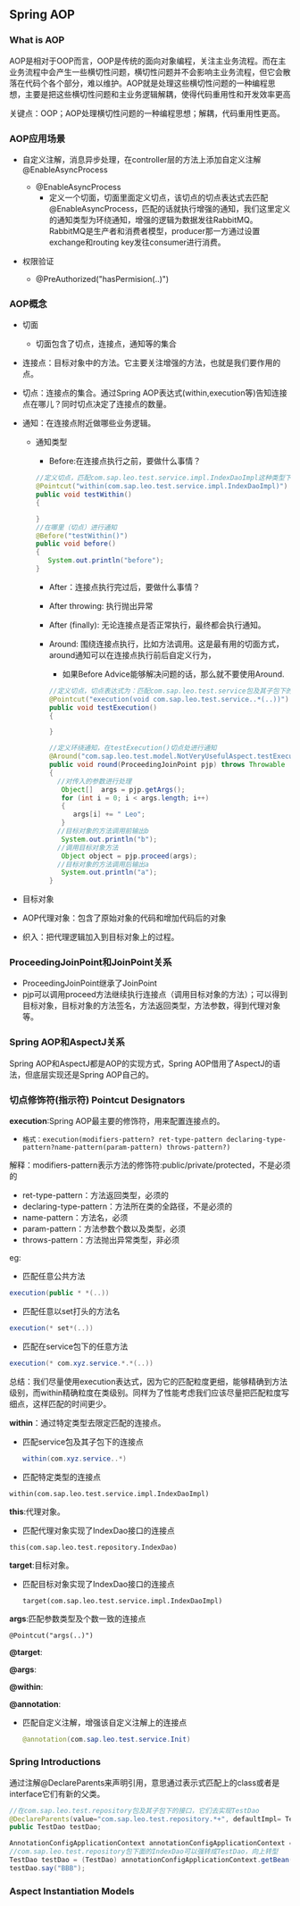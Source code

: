 ## Spring AOP

### What is AOP

AOP是相对于OOP而言，OOP是传统的面向对象编程，关注主业务流程。而在主业务流程中会产生一些横切性问题，横切性问题并不会影响主业务流程，但它会散落在代码个各个部分，难以维护。AOP就是处理这些横切性问题的一种编程思想，主要是把这些横切性问题和主业务逻辑解耦，使得代码重用性和开发效率更高

关键点：OOP；AOP处理横切性问题的一种编程思想；解耦，代码重用性更高。

### AOP应用场景

- 自定义注解，消息异步处理，在controller层的方法上添加自定义注解@EnableAsyncProcess
  - @EnableAsyncProcess
    - 定义一个切面，切面里面定义切点，该切点的切点表达式去匹配@EnableAsyncProcess，匹配的话就执行增强的通知，我们这里定义的通知类型为环绕通知，增强的逻辑为数据发往RabbitMQ。RabbitMQ是生产者和消费者模型，producer那一方通过设置exchange和routing key发往consumer进行消费。

- 权限验证
  - @PreAuthorized("hasPermision(..)")

### AOP概念

- 切面
  - 切面包含了切点，连接点，通知等的集合

- 连接点：目标对象中的方法。它主要关注增强的方法，也就是我们要作用的点。

- 切点：连接点的集合。通过Spring AOP表达式(within,execution等)告知连接点在哪儿？同时切点决定了连接点的数量。

- 通知：在连接点附近做哪些业务逻辑。
  - 通知类型
    - Before:在连接点执行之前，要做什么事情？

    ```java
    //定义切点，匹配com.sap.leo.test.service.impl.IndexDaoImpl这种类型下的所有方法（连接点）
    @Pointcut("within(com.sap.leo.test.service.impl.IndexDaoImpl)")
    public void testWithin()
    {

    }
    //在哪里（切点）进行通知
    @Before("testWithin()")
    public void before()
    {
       System.out.println("before");
    }
    ```

    - After：连接点执行完过后，要做什么事情？

    - After throwing: 执行抛出异常

    - After (finally): 无论连接点是否正常执行，最终都会执行通知。

    - Around: 围绕连接点执行，比如方法调用。这是最有用的切面方式，around通知可以在连接点执行前后自定义行为， 
      - 如果Before Advice能够解决问题的话，那么就不要使用Around.

      ```java
      //定义切点，切点表达式为：匹配com.sap.leo.test.service包及其子包下的方法返回为void的任意方法
      @Pointcut("execution(void com.sap.leo.test.service..*(..))")
      public void testExecution()
      {

      }

      //定义环绕通知，在testExecution()切点处进行通知
      @Around("com.sap.leo.test.model.NotVeryUsefulAspect.testExecution()")
      public void round(ProceedingJoinPoint pjp) throws Throwable
      {
        //对传入的参数进行处理
         Object[]  args = pjp.getArgs();
         for (int i = 0; i < args.length; i++)
         {
            args[i] += " Leo";
         }
        //目标对象的方法调用前输出b
         System.out.println("b");
        //调用目标对象方法
         Object object = pjp.proceed(args);
        //目标对象的方法调用后输出a
         System.out.println("a");
      }
      ```

- 目标对象

- AOP代理对象：包含了原始对象的代码和增加代码后的对象

- 织入：把代理逻辑加入到目标对象上的过程。

### ProceedingJoinPoint和JoinPoint关系

- ProceedingJoinPoint继承了JoinPoint
- pjp可以调用proceed方法继续执行连接点（调用目标对象的方法）；可以得到目标对象，目标对象的方法签名，方法返回类型，方法参数，得到代理对象等。

### Spring AOP和AspectJ关系

Spring AOP和AspectJ都是AOP的实现方式，Spring AOP借用了AspectJ的语法，但底层实现还是Spring AOP自己的。

### 切点修饰符(指示符) Pointcut Designators

**execution**:Spring AOP最主要的修饰符，用来配置连接点的。

- ```
  格式：execution(modifiers-pattern? ret-type-pattern declaring-type-pattern?name-pattern(param-pattern) throws-pattern?)
  ```

解释：modifiers-pattern表示方法的修饰符:public/private/protected，不是必须的

- ret-type-pattern：方法返回类型，必须的
- declaring-type-pattern：方法所在类的全路径，不是必须的
- name-pattern：方法名，必须
- param-pattern：方法参数个数以及类型，必须
- throws-pattern：方法抛出异常类型，非必须

eg:

- 匹配任意公共方法

```java
execution(public * *(..))
```

- 匹配任意以set打头的方法名

```java
execution(* set*(..))
```

- 匹配在service包下的任意方法

```java
execution(* com.xyz.service.*.*(..))
```

总结：我们尽量使用execution表达式，因为它的匹配粒度更细，能够精确到方法级别，而within精确粒度在类级别。同样为了性能考虑我们应该尽量把匹配粒度写细点，这样匹配的时间更少。

**within**：通过特定类型去限定匹配的连接点。

- 匹配service包及其子包下的连接点

  ```java
  within(com.xyz.service..*)
  ```


- 匹配特定类型的连接点

```
within(com.sap.leo.test.service.impl.IndexDaoImpl)
```

**this**:代理对象。

- 匹配代理对象实现了IndexDao接口的连接点

```
this(com.sap.leo.test.repository.IndexDao)
```

**target**:目标对象。

- 匹配目标对象实现了IndexDao接口的连接点

  ```
  target(com.sap.leo.test.service.impl.IndexDaoImpl)
  ```

**args**:匹配参数类型及个数一致的连接点

```
@Pointcut("args(..)")
```

**@target**:

**@args**:

**@within**:

**@annotation**:

- 匹配自定义注解，增强该自定义注解上的连接点

  ```java
  @annotation(com.sap.leo.test.service.Init)
  ```



### Spring Introductions

通过注解@DeclareParents来声明引用，意思通过表示式匹配上的class或者是interface它们有新的父类。

```java
//在com.sap.leo.test.repository包及其子包下的接口，它们去实现TestDao
@DeclareParents(value="com.sap.leo.test.repository.*+", defaultImpl= TestDaoImpl.class)
public TestDao testDao;
```

```java
AnnotationConfigApplicationContext annotationConfigApplicationContext = new AnnotationConfigApplicationContext(AppConfig.class);
//com.sap.leo.test.repository包下面的IndexDao可以强转成TestDao，向上转型
TestDao testDao = (TestDao) annotationConfigApplicationContext.getBean(IndexDao.class);
testDao.say("BBB");
```

### Aspect Instantiation Models